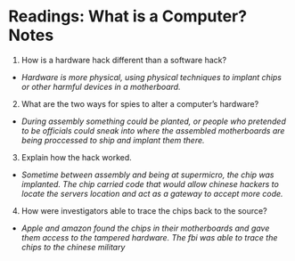 # Readings: What is a Computer? Notes
1. How is a hardware hack different than a software hack?
- *Hardware is more physical, using physical techniques to implant chips or other harmful devices in a motherboard.* 
2. What are the two ways for spies to alter a computer’s hardware?
- *During assembly something could be planted, or people who pretended to be officials could sneak into where the assembled motherboards are being proccessed to ship and implant them there.*
3. Explain how the hack worked.
- *Sometime between assembly and being at supermicro, the chip was implanted. The chip carried code that would allow chinese hackers to locate the servers location and act as a gateway to accept more code.*
4. How were investigators able to trace the chips back to the source?
- *Apple and amazon found the chips in their motherboards and gave them access to the tampered hardware. The fbi was able to trace the chips to the chinese military*
